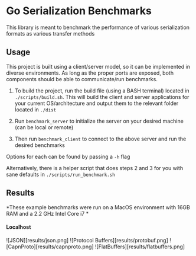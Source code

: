 # Go Serialization Benchmarks

This library is meant to benchmark the performance of various serialization formats as various transfer methods

Usage
-------

This project is built using a client/server model, so it can be implemented in diverse environments. As long as the proper ports are exposed, both components should be able to communicate/run benchmarks.

1) To build the project, run the build file (using a BASH terminal) located in `./scripts/build.sh`. This will build the client and server applications for your current OS/architecture and output them to the relevant folder located in `./dist`

2) Run `benchmark_server` to initialize the server on your desired machine (can be local or remote)

3) Then run `benchmark_client` to connect to the above server and run the desired benchmarks

Options for each can be found by passing a `-h` flag

Alternatively, there is a helper script that does steps 2 and 3 for you with sane defaults in `./scripts/run_benchmark.sh`

Results
-------

*These example benchmarks were run on a MacOS environment with 16GB RAM and a 2.2 GHz Intel Core i7 *

#### Localhost

![JSON][results/json.png]
![Protocol Buffers][results/protobuf.png]
![CapnProto][results/capnproto.png]
![FlatBuffers][results/flatbuffers.png]